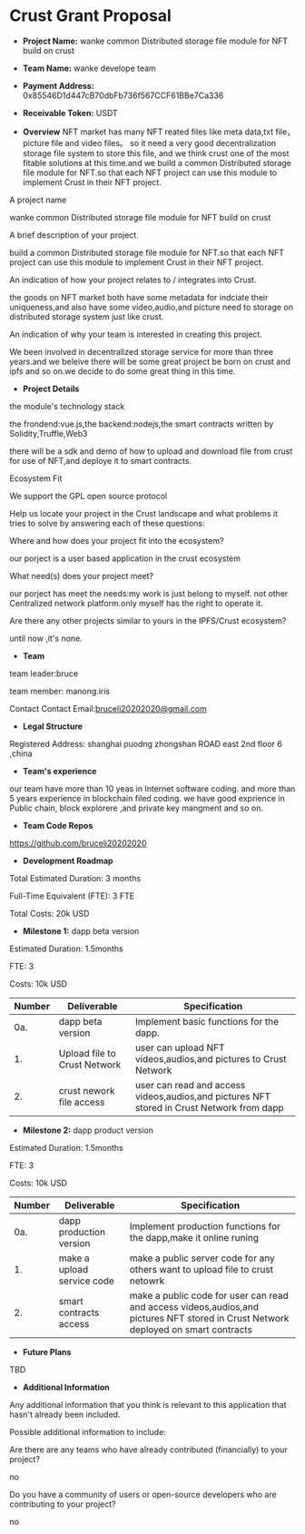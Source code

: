 # Crust Grant Proposal

* **Project Name:** wanke  common Distributed storage file module for NFT build on crust

* **Team Name:**  wanke develope team 

* **Payment Address:** 0x85546D1d447cB70dbFb736f567CCF61BBe7Ca336

* **Receivable Token:** USDT

* **Overview**
NFT market has many NFT reated files like meta data,txt file，picture file and video files。 
so it need a very good decentralization storage file system to store this file, and we think crust one of the most fitable solutions at this time.and we build a common   Distributed storage file module for NFT.so that each NFT project can use this module to implement Crust in their NFT project.


A project name

wanke  common Distributed storage file module for NFT build on crust

A brief description of your project. 

build a common  Distributed storage file module for NFT.so that each NFT project can use this module to implement Crust in their NFT project.

An indication of how your project relates to / integrates into Crust.            

the goods on NFT market  both have some metadata for indciate their uniqueness,and also have some video,audio,and picture need to storage on distributed storage system just like crust.

An indication of why your team is interested in creating this project.           

We been involved in decentralized storage service for more than three years.and we beleive there will be some great project be born on crust and ipfs and so on.we decide to do some great thing in this time.


* **Project Details**

the module's technology stack

the frondend:vue.js,the backend:nodejs,the smart contracts written by Solidity,Truffle,Web3

there will be a sdk and demo of how to upload and download file from crust for use of NFT,and deploye it to smart contracts.

Ecosystem Fit

We support the GPL open source protocol

Help us locate your project in the Crust landscape and what problems it tries to solve by answering each of these questions:

Where and how does your project fit into the ecosystem? 

our porject is a user based application in the crust ecosystem

What need(s) does your project meet?

our porject has meet the needs:my work is just belong to myself. not  other Centralized network platform.only myself has the right to operate it.

Are there any other projects similar to yours in the IPFS/Crust ecosystem?

until now ,it's none.


* **Team**

team leader:bruce

team member: manong.iris

Contact Contact Email:bruceli20202020@gmail.com


* **Legal Structure**

Registered Address: shanghai puodng zhongshan ROAD east 2nd floor 6 ,china


* **Team's experience**

our team have more than 10 yeas in Internet software coding. and more than 5 years experience in blockchain filed coding. we have good exprience in Public chain, block explorere ,and private key mangment and so on.



* **Team Code Repos**

https://github.com/bruceli20202020


* **Development Roadmap**

Total Estimated Duration: 3 months 

Full-Time Equivalent (FTE): 3 FTE 

Total Costs: 20k USD

* **Milestone 1:**  dapp beta version

Estimated Duration: 1.5months

FTE: 3

Costs: 10k USD

| Number | Deliverable                   | Specification                                                |
| ------ | ------------------------------| ------------------------------------------------------------ |
| 0a.    | dapp beta version             | Implement basic functions for the dapp. |
| 1.     | Upload file to Crust Network	 | user can upload NFT videos,audios,and pictures to Crust Network |
| 2.     | crust nework file access      | user can read and access videos,audios,and pictures NFT stored in Crust Network from dapp |

* **Milestone 2:** dapp product version

Estimated Duration: 1.5months

FTE: 3

Costs: 10k USD

| Number | Deliverable                  | Specification                                                |
| ------ | -----------------------------| ------------------------------------------------------------ |
| 0a.    | dapp production version      | Implement production functions for the dapp,make it online runing |
| 1.     | make a upload service code	| make a public server code for any others want to upload file to crust netowrk |
| 2.     | smart contracts access      | make a public code for  user can read and access videos,audios,and pictures NFT stored in Crust Network  deployed on smart contracts |

* **Future Plans**

TBD


* **Additional Information**

Any additional information that you think is relevant to this application that hasn't already been included.

Possible additional information to include:

Are there are any teams who have already contributed (financially) to your project? 

no

Do you have a community of users or open-source developers who are contributing to your project?

no
